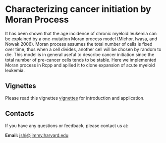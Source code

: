 # Characterizing cancer initiation by Moran Process
It has been shown that the age incidence of chronic myeloid leukemia can be explained by a one-mutation Moran process model (Michor, Iwasa, and Nowak 2006). Moran process assumes the total number of cells is fixed over time, thus when a cell divides, another cell will be chosen by random to die. This model is in general useful to describe cancer initiation since the total number of pre-cancer cells tends to be stable. Here we implemented Moran process in Rcpp and apllied it to clone expansion of acute myeloid leukemia.


## Vignettes
Please read this vignettes [vignettes](https://jiantaoshi.github.io/Package/MoranProcess.html) for introduction and application.

## Contacts
If you have any questions or feedback, please contact us at:

**Email:** <jshi@jimmy.harvard.edu>
